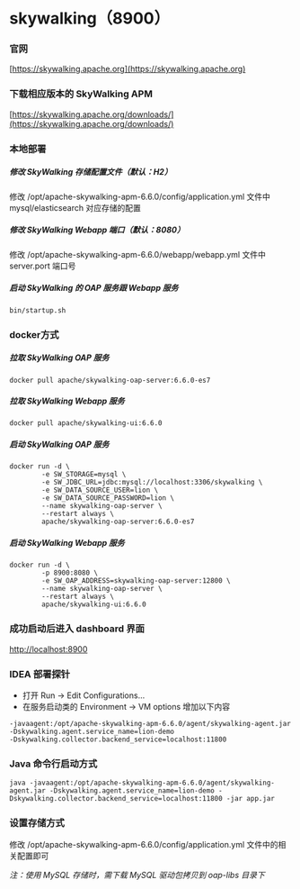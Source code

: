 # skywalking（8900）

### 官网
[https://skywalking.apache.org](https://skywalking.apache.org)

### 下载相应版本的 SkyWalking APM
[https://skywalking.apache.org/downloads/](https://skywalking.apache.org/downloads/)

### 本地部署

##### 修改 SkyWalking 存储配置文件（默认：H2）
修改 /opt/apache-skywalking-apm-6.6.0/config/application.yml 文件中 mysql/elasticsearch 对应存储的配置

##### 修改 SkyWalking Webapp 端口（默认：8080）
修改 /opt/apache-skywalking-apm-6.6.0/webapp/webapp.yml 文件中 server.port 端口号

##### 启动 SkyWalking 的 OAP 服务跟 Webapp 服务
```shell script
bin/startup.sh
```

### docker方式

##### 拉取 SkyWalking OAP 服务
```shell script
docker pull apache/skywalking-oap-server:6.6.0-es7
```

##### 拉取 SkyWalking Webapp 服务
```shell script
docker pull apache/skywalking-ui:6.6.0
```

##### 启动 SkyWalking OAP 服务
```shell script
docker run -d \
        -e SW_STORAGE=mysql \
        -e SW_JDBC_URL=jdbc:mysql://localhost:3306/skywalking \
        -e SW_DATA_SOURCE_USER=lion \
        -e SW_DATA_SOURCE_PASSWORD=lion \
        --name skywalking-oap-server \
        --restart always \
        apache/skywalking-oap-server:6.6.0-es7
```

##### 启动 SkyWalking Webapp 服务
```shell script
docker run -d \
        -p 8900:8080 \
        -e SW_OAP_ADDRESS=skywalking-oap-server:12800 \
        --name skywalking-oap-server \
        --restart always \
        apache/skywalking-ui:6.6.0
```

### 成功启动后进入 dashboard 界面
[http://localhost:8900](http://localhost:8900)

### IDEA 部署探针
- 打开 Run -> Edit Configurations...
- 在服务启动类的 Environment -> VM options 增加以下内容
```shell script
-javaagent:/opt/apache-skywalking-apm-6.6.0/agent/skywalking-agent.jar
-Dskywalking.agent.service_name=lion-demo
-Dskywalking.collector.backend_service=localhost:11800
```

### Java 命令行启动方式
```shell script
java -javaagent:/opt/apache-skywalking-apm-6.6.0/agent/skywalking-agent.jar -Dskywalking.agent.service_name=lion-demo -Dskywalking.collector.backend_service=localhost:11800 -jar app.jar
```

### 设置存储方式
修改 /opt/apache-skywalking-apm-6.6.0/config/application.yml 文件中的相关配置即可

*注：使用 MySQL 存储时，需下载 MySQL 驱动包拷贝到 oap-libs 目录下*